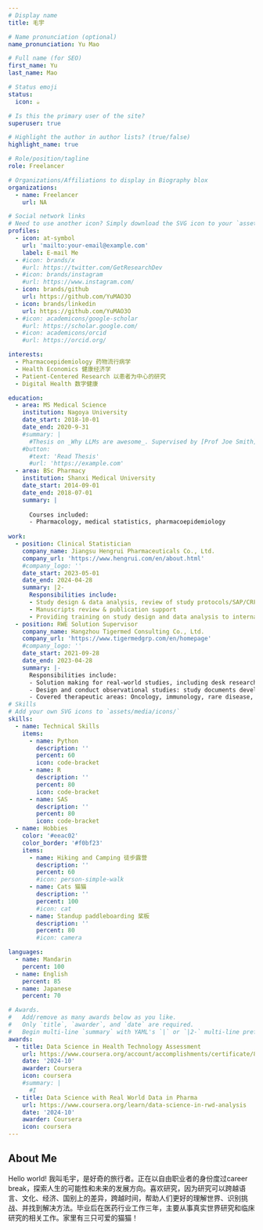 ```yaml
---
# Display name
title: 毛宇

# Name pronunciation (optional)
name_pronunciation: Yu Mao

# Full name (for SEO)
first_name: Yu
last_name: Mao

# Status emoji
status:
  icon: ☕️

# Is this the primary user of the site?
superuser: true

# Highlight the author in author lists? (true/false)
highlight_name: true

# Role/position/tagline
role: Freelancer

# Organizations/Affiliations to display in Biography blox
organizations:
  - name: Freelancer
    url: NA

# Social network links
# Need to use another icon? Simply download the SVG icon to your `assets/media/icons/` folder.
profiles:
  - icon: at-symbol
    url: 'mailto:your-email@example.com'
    label: E-mail Me
  - #icon: brands/x
    #url: https://twitter.com/GetResearchDev
  - #icon: brands/instagram
    #url: https://www.instagram.com/
  - icon: brands/github
    url: https://github.com/YuMAO3O
  - icon: brands/linkedin
    url: https://github.com/YuMAO3O
  - #icon: academicons/google-scholar
    #url: https://scholar.google.com/
  - #icon: academicons/orcid
    #url: https://orcid.org/

interests:
  - Pharmacoepidemiology 药物流行病学
  - Health Economics 健康经济学
  - Patient-Centered Research 以患者为中心的研究
  - Digital Health 数字健康

education:
  - area: MS Medical Science
    institution: Nagoya University
    date_start: 2018-10-01
    date_end: 2020-9-31
    #summary: |
      #Thesis on _Why LLMs are awesome_. Supervised by [Prof Joe Smith](https://example.com). Presented papers at 5 IEEE conferences with the contributions being published in 2 Springer journals.
    #button:
      #text: 'Read Thesis'
      #url: 'https://example.com'
  - area: BSc Pharmacy
    institution: Shanxi Medical University
    date_start: 2014-09-01
    date_end: 2018-07-01
    summary: |
      
      Courses included:
      - Pharmacology, medical statistics, pharmacoepidemiology
     
work:
  - position: Clinical Statistician
    company_name: Jiangsu Hengrui Pharmaceuticals Co., Ltd.
    company_url: 'https://www.hengrui.com/en/about.html'
    #company_logo: ''
    date_start: 2023-05-01
    date_end: 2024-04-28
    summary: |2-
      Responsibilities include:
      - Study design & data analysis, review of study protocols/SAP/CRF, sample size calculation and data analysis for early phase clinical studies and real-world studies
      - Manuscripts review & publication support
      - Providing training on study design and data analysis to internal and external audiences
  - position: RWE Solution Supervisor
    company_name: Hangzhou Tigermed Consulting Co., Ltd.
    company_url: 'https://www.tigermedgrp.com/en/homepage'
    #company_logo: ''
    date_start: 2021-09-28
    date_end: 2023-04-28
    summary: |-
      Responsibilities include:
      - Solution making for real-world studies, including desk research on diseases and products, medical strategies, and slide preparation.
      - Design and conduct observational studies: study documents development (study protocol, CRF), project management
      - Covered therapeutic areas: Oncology, immunology, rare disease, etc.
# Skills
# Add your own SVG icons to `assets/media/icons/`
skills:
  - name: Technical Skills
    items:
      - name: Python
        description: ''
        percent: 60
        icon: code-bracket
      - name: R
        description: ''
        percent: 80
        icon: code-bracket
      - name: SAS
        description: ''
        percent: 80
        icon: code-bracket
  - name: Hobbies
    color: '#eeac02'
    color_border: '#f0bf23'
    items:
      - name: Hiking and Camping 徒步露营
        description: ''
        percent: 60
        #icon: person-simple-walk
      - name: Cats 猫猫
        description: ''
        percent: 100
        #icon: cat
      - name: Standup paddleboarding 桨板
        description: ''
        percent: 80
        #icon: camera

languages:
  - name: Mandarin
    percent: 100
  - name: English
    percent: 85
  - name: Japanese
    percent: 70

# Awards.
#   Add/remove as many awards below as you like.
#   Only `title`, `awarder`, and `date` are required.
#   Begin multi-line `summary` with YAML's `|` or `|2-` multi-line prefix and indent 2 spaces below.
awards:
  - title: Data Science in Health Technology Assessment
    url: https://www.coursera.org/account/accomplishments/certificate/80N5JJA16UTK
    date: '2024-10'
    awarder: Coursera
    icon: coursera
    #summary: |
      #I
  - title: Data Science with Real World Data in Pharma
    url: https://www.coursera.org/learn/data-science-in-rwd-analysis
    date: '2024-10'
    awarder: Coursera
    icon: coursera
---
```


## About Me

Hello world! 我叫毛宇，是好奇的旅行者。正在以自由职业者的身份度过career break，探索人生的可能性和未来的发展方向。喜欢研究，因为研究可以跨越语言、文化、经济、国别上的差异，跨越时间，帮助人们更好的理解世界、识别挑战、并找到解决方法。毕业后在医药行业工作三年，主要从事真实世界研究和临床研究的相关工作。家里有三只可爱的猫猫！
